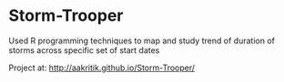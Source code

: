 # Storm-Trooper

Used R programming techniques to map and study trend of duration of storms across specific set of start dates

Project at: http://aakritik.github.io/Storm-Trooper/

